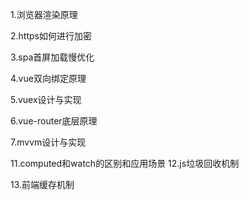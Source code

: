 1.浏览器渲染原理

2.https如何进行加密

3.spa首屏加载慢优化

4.vue双向绑定原理

5.vuex设计与实现

6.vue-router底层原理

7.mvvm设计与实现

11.computed和watch的区别和应用场景 12.js垃圾回收机制

13.前端缓存机制
